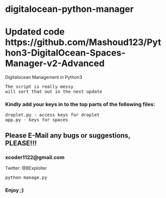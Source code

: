# digitalocean-python-manager
<h1>Updated code https://github.com/Mashoud123/Python3-DigitalOcean-Spaces-Manager-v2-Advanced</h2>
Digitalocean Management in Python3
<pre>
The script is really messy
will sort that out in the next update
</pre>
<h3>
Kindly add your keys in to the top parts of the following files:
</h3>
<p></p>
<pre>
droplet.py - access keys for droplet
app.py - keys for spaces
</pre>

<h2>
Please E-Mail any bugs or suggestions, PLEASE!!!
</h2>
<h3>xcoder1122@gmail.com</h3>
<p></p>
Twitter: @BExploiter


<pre>
python manage.py
</pre>

<h3>Enjoy ;)</h3>

